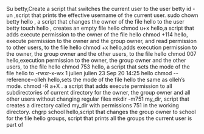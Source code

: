 Su betty,Create a script that switches the current user to the user betty
id -un ,script that prints the effective username of the current user.
sudo chown betty hello , a script that changes the owner of the file hello to the user betty
touch hello , creates an empty file hello
chmod u+x hello,a script that adds execute permission to the owner of the file hello
chmod +114 hello, execute permission to the owner and the group owner, and read permission to other users, to the file hello
chmod +x hello,adds execution permission to the owner, the group owner and the other users, to the file hello
chmod 007 hello,execution permission to the owner, the group owner and the other users, to the file hello
chmod 753 hello, a script that sets the mode of the file hello to -rwxr-x-wx 1 julien julien 23 Sep 20 14:25 hello
chmod --reference=olleh hello,sets the mode of the file hello the same as olleh’s mode.
chmod -R a+X .  a script that adds execute permission to all subdirectories of  current directory for the owner, the group owner and all other users without changing regular files
mkdir -m751 my_dir, script that creates a directory called my_dir with permissions 751 in the working directory.
chgrp school hello,script that changes the group owner to school for the file hello
groups, script that prints all the groups the current user is part of
